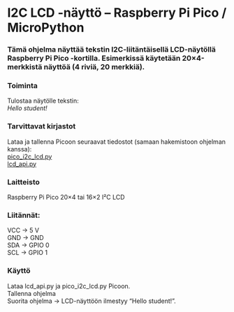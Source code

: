 # I2C LCD -näyttö – Raspberry Pi Pico / MicroPython

### Tämä ohjelma näyttää tekstin I2C-liitäntäisellä LCD-näytöllä Raspberry Pi Pico -kortilla. Esimerkissä käytetään 20×4-merkkistä näyttöä (4 riviä, 20 merkkiä).

### Toiminta
Tulostaa näytölle tekstin:  
*Hello student!*

### Tarvittavat kirjastot
Lataa ja tallenna Picoon seuraavat tiedostot (samaan hakemistoon ohjelman kanssa):  
[pico_i2c_lcd.py](https://github.com/T-622/RPI-PICO-I2C-LCD/blob/main/pico_i2c_lcd.py)  
[lcd_api.py](https://github.com/dhylands/python_lcd/blob/master/lcd/lcd_api.py)

### Laitteisto
Raspberry Pi Pico
20×4 tai 16×2 I²C LCD

### Liitännät:
VCC → 5 V  
GND → GND  
SDA → GPIO 0  
SCL → GPIO 1

### Käyttö  
Lataa lcd_api.py ja pico_i2c_lcd.py Picoon.  
Tallenna ohjelma  
Suorita ohjelma → LCD-näyttöön ilmestyy “Hello student!”.
